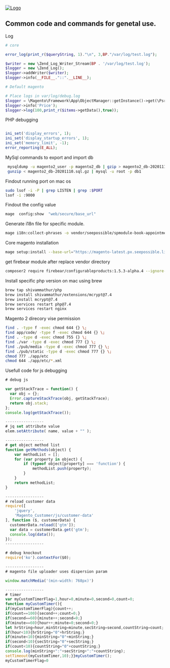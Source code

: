 [![Logo](https://seepossible.github.io/docs/assets/gitbook/images/apple-touch-icon-precomposed-152.png)](https://seepossible.github.io/docs)

## Common code and commands for genetal use.

Log

```php
# core

error_log(print_r($queryString, 1)."\n", 3,BP."/var/log/test.log");

$writer = new \Zend_Log_Writer_Stream(BP . '/var/log/test.log');
$logger = new \Zend_Log();
$logger->addWriter($writer);
$logger->info(__FILE__."::".__LINE__);

# Default magento

# Place logs in var/log/debug.log 
$logger = \Magento\Framework\App\ObjectManager::getInstance()->get(\Psr\Log\LoggerInterface::class);
$logger->info('Price');
$logger->log(100,print_r($items->getData(),true));

```

PHP debugging

```php

ini_set('display_errors', 1);
ini_set('display_startup_errors', 1);
ini_set('memory_limit', -1);
error_reporting(E_ALL);

```

MySql commands to export and import db

```bash
 mysqldump -u magento2_user -p magento2_db | gzip > magento2_db-20201110.sql.gz
 gunzip < magento2_db-20201110.sql.gz | mysql -u root -p db1
```

Findout running port on mac os

```bash
sudo lsof -i -P | grep LISTEN | grep :$PORT
lsof -i :9000
```

Findout the config value 

```bash
mage  config:show  "web/secure/base_url"
```

Generate i18n file for specific module.

```bash
mage i18n:collect-phrases -o vendor/seepossible/spmodule-book-appointment/i18n/en_US.csv vendor/seepossible/spmodule-book-appointment
```

Core magento installation

```bash
mage setup:install --base-url="https://magento-latest.px.seepossible.link/" --db-host="127.0.0.1" --db-name="magento_latest" --db-user="root" --db-password="rootroot" --admin-firstname="Bhavesh" --admin-lastname="Prajapati" --admin-email="bhavesh@seepossible.com" --admin-user="admin" --admin-password="admin123" --language="en_US" --currency="USD" --timezone="America/Chicago" --use-rewrites="1" --backend-frontname="admin"
```

get firebear module after replace vendor directory

```bash
composer2 require firebear/configurableproducts:1.5.3-alpha.4 --ignore-platform-reqs
```

Install specific php version on mac using brew

```bash
brew tap shivammathur/php
brew install shivammathur/extensions/mcrypt@7.4
brew install mcrypt@7.4
brew services restart php@7.4
brew services restart nginx
```

Magento 2 direcory vise permission

```bash
find . -type f -exec chmod 644 {} \;
find app/code/ -type f -exec chmod 644 {} \;
find . -type d -exec chmod 755 {} \;
find ./var -type d -exec chmod 777 {} \;
find ./pub/media -type d -exec chmod 777 {} \;
find ./pub/static -type d -exec chmod 777 {} \;
chmod 777 ./app/etc
chmod 644 ./app/etc/*.xml
```

Usefull code for js debugging

```javascript
# debug js

var getStackTrace = function() {
  var obj = {};
  Error.captureStackTrace(obj, getStackTrace);
  return obj.stack;
};
console.log(getStackTrace());

-----------------
# jq set attribute value
elem.setAttribute( name, value + "" );

-----------------
# get object method list
function getMethods(object) {
    var methodList = [];
    for (var property in object) {
        if (typeof object[property] === 'function') {
            methodList.push(property);
        }
    }
    return methodList;
}

-----------------
# reload customer data
require([
    'jquery',
    'Magento_Customer/js/customer-data'
], function ($, customerData) {
  customerData.reload(['gtm']);
  var data = customerData.get('gtm');
  console.log(data());
});
-----------------

# debug knockout
require('ko').contextFor($0);

-----------------
# magento file uploader uses dispersion param

window.matchMedia('(min-width: 768px)')

-----------------
# timer
var myCustomTimerFlag=1,hour=0,minute=0,second=0,count=0;
function myCustomTimer(){
if(myCustomTimerFlag){count++;
if(count==100){second++;count=0;}
if(second==60){minute++;second=0;}
if(minute==60){hour++;minute=0;second=0;}
let hrString=hour,minString=minute,secString=second,countString=count;
if(hour<10){hrString="0"+hrString;}
if(minute<10){minString="0"+minString;}
if(second<10){secString="0"+secString;}
if(count<10){countString="0"+countString;}
console.log(minString+":"+secString+":"+countString);
setTimeout(myCustomTimer,10);}}myCustomTimer();
myCustomTimerFlag=0
```
